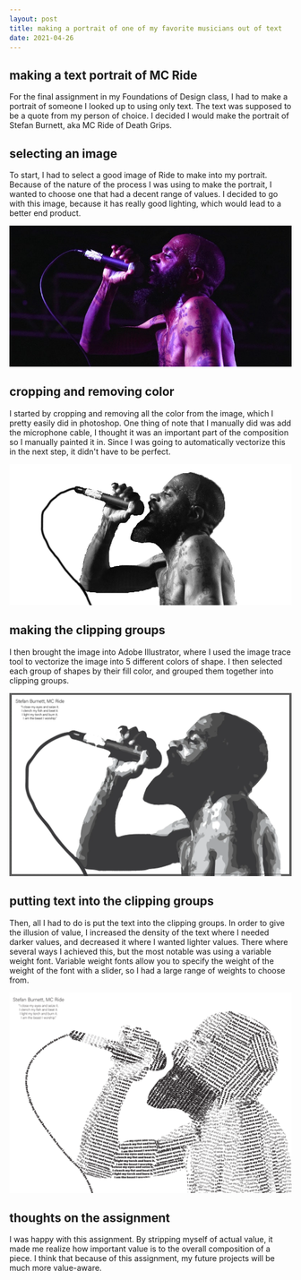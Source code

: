 ```yaml
---
layout: post
title: making a portrait of one of my favorite musicians out of text
date: 2021-04-26
---
```

## making a text portrait of MC Ride
For the final assignment in my Foundations of Design class, I had to make a portrait of someone I looked up to using only text. The text was supposed to be a quote from my person of choice. I decided I would make the portrait of Stefan Burnett, aka MC Ride of Death Grips.

## selecting an image
To start, I had to select a good image of Ride to make into my portrait. Because of the nature of the process I was using to make the portrait, I wanted to choose one that had a decent range of values. I decided to go with this image, because it has really good lighting, which would lead to a better end product.

![A picture of MC Ride, he is holding a microphone, and is lit by a purple light.](/assets/ride0.jpg "Performing MC Ride")

## cropping and removing color
I started by cropping and removing all the color from the image, which I pretty easily did in photoshop. One thing of note that I manually did was add the microphone cable, I thought it was an important part of the composition so I manually painted it in. Since I was going to automatically vectorize this in the next step, it didn't have to be perfect.

![The same picture as the last, but the background has been removed and it has been made black and white.](/assets/ride1.png "Cropped MC Ride")

## making the clipping groups
I then brought the image into Adobe Illustrator, where I used the image trace tool to vectorize the image into 5 different colors of shape. I then selected each group of shapes by their fill color, and grouped them together into clipping groups.

![The same image as the last, but it has now been reduced to shapes that range between 1 of 5 values in greyscale.](/assets/ride2.png "Clipping grouped MC Ride")

## putting text into the clipping groups
Then, all I had to do is put the text into the clipping groups. In order to give the illusion of value, I increased the density of the text where I needed darker values, and decreased it where I wanted lighter values. There where several ways I achieved this, but the most notable was using a variable weight font. Variable weight fonts allow you to specify the weight of the weight of the font with a slider, so I had a large range of weights to choose from.

![A rendition of the previous image, but each shape has been replaced with haphazardly placed text at different densities to provide the illusion of value.](/assets/ride3.png "Text-ified MC Ride")

## thoughts on the assignment
I was happy with this assignment. By stripping myself of actual value, it made me realize how important value is to the overall composition of a piece. I think that because of this assignment, my future projects will be much more value-aware.